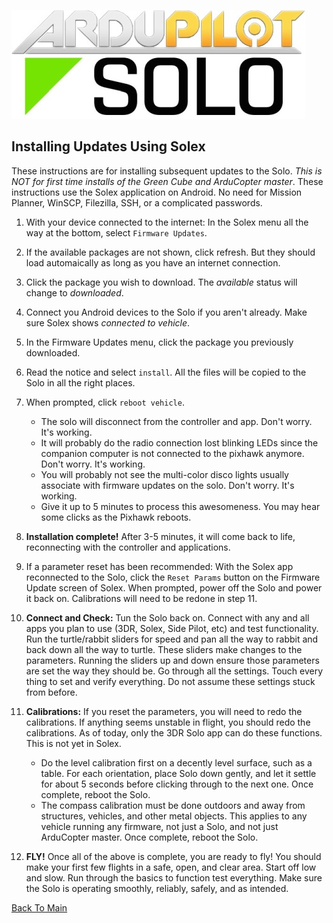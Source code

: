 ![Logo](https://github.com/Pedals2Paddles/SoloBeta/blob/master/Misc/APsolo.jpg)

Installing Updates Using Solex
-----------------------------------------------
These instructions are for installing subsequent updates to the Solo. _This is NOT for first time installs of the Green Cube and ArduCopter master_. These instructions use the Solex application on Android.  No need for Mission Planner, WinSCP, Filezilla, SSH, or a complicated passwords.

1. With your device connected to the internet: In the Solex menu all the way at the bottom, select `Firmware Updates`.

2. If the available packages are not shown, click refresh. But they should load automaically as long as you have an internet connection.

3. Click the package you wish to download.  The _available_ status will change to _downloaded_.

4. Connect you Android devices to the Solo if you aren't already. Make sure Solex shows _connected to vehicle_.

5. In the Firmware Updates menu, click the package you previously downloaded.

6. Read the notice and select `install`. All the files will be copied to the Solo in all the right places.

7. When prompted, click `reboot vehicle`.
    * The solo will disconnect from the controller and app. Don't worry. It's working.
    * It will probably do the radio connection lost blinking LEDs since the companion computer is not connected to the pixhawk anymore. Don't worry. It's working.
    * You will probably not see the multi-color disco lights usually associate with firmware updates on the solo. Don't worry. It's working.
    * Give it up to 5 minutes to process this awesomeness. You may hear some clicks as the Pixhawk reboots.
    
8. **Installation complete!** After 3-5 minutes, it will come back to life, reconnecting with the controller and applications. 

9. If a parameter reset has been recommended: With the Solex app reconnected to the Solo, click the `Reset Params` button on the Firmware Update screen of Solex.  When prompted, power off the Solo and power it back on. Calibrations will need to be redone in step 11.

10. **Connect and Check:** Tun the Solo back on. Connect with any and all apps you plan to use (3DR, Solex, Side Pilot, etc) and test functionality. Run the turtle/rabbit sliders for speed and pan all the way to rabbit and back down all the way to turtle. These sliders make changes to the parameters. Running the sliders up and down ensure those parameters are set the way they should be.  Go through all the settings. Touch every thing to set and verify everything. Do not assume these settings stuck from before. 

11. **Calibrations:** If you reset the parameters, you will need to redo the calibrations. If anything seems unstable in flight, you should redo the calibrations. As of today, only the 3DR Solo app can do these functions. This is not yet in Solex.
    * Do the level calibration first on a decently level surface, such as a table. For each orientation, place Solo down gently, and let it settle for about 5 seconds before clicking through to the next one. Once complete, reboot the Solo.
    * The compass calibration must be done outdoors and away from structures, vehicles, and other metal objects. This applies to any vehicle running any firmware, not just a Solo, and not just ArduCopter master. Once complete, reboot the Solo.

12. **FLY!** Once all of the above is complete, you are ready to fly! You should make your first few flights in a safe, open, and clear area. Start off low and slow. Run through the basics to function test everything.  Make sure the Solo is operating smoothly, reliably, safely, and as intended.

[Back To Main](../master/README.md)